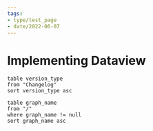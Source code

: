 ```yaml
---
tags:
- type/test_page
- date/2022-06-07
---
```


# Implementing Dataview

``` dataview
table version_type
from "Changelog"
sort version_type asc
```


``` dataview
table graph_name
from "/"
where graph_name != null
sort graph_name asc
```
